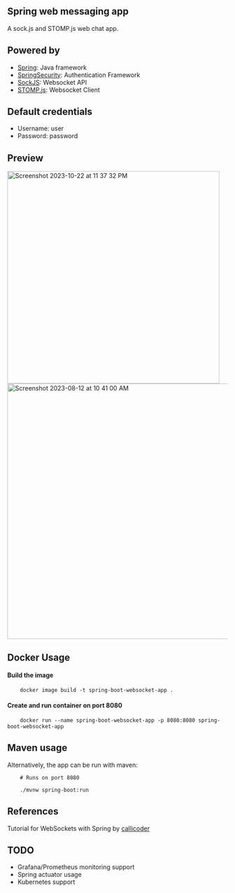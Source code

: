 
## Spring web messaging app

A sock.js and STOMP.js web chat app.
## Powered by

- [Spring](https://spring.io): Java framework
- [SpringSecurity](https://spring.io/projects/spring-security): Authentication Framework
- [SockJS](https://github.com/sockjs/sockjs-client): Websocket API
- [STOMP.js](https://github.com/stomp-js/stompjs): Websocket Client

## Default credentials
- Username: user
- Password: password

## Preview
<img width="485" alt="Screenshot 2023-10-22 at 11 37 32 PM" src="https://github.com/Taha-Chaudhry/spring-web-messaging-app/assets/46199675/35047305-6363-492c-b5ad-43c60ca07cc3">

<img width="583" alt="Screenshot 2023-08-12 at 10 41 00 AM" src="https://github.com/Taha-Chaudhry/spring-web-messaging-app/assets/46199675/ae8854fa-574d-497c-bb80-e3c823a3821b">



## Docker Usage

#### Build the image

```
    docker image build -t spring-boot-websocket-app .
```

#### Create and run container on port 8080

```
    docker run --name spring-boot-websocket-app -p 8080:8080 spring-boot-websocket-app
```


## Maven usage
Alternatively, the app can be run with maven:
```
    # Runs on port 8080

    ./mvnw spring-boot:run
```

## References

Tutorial for WebSockets with Spring by [callicoder](https://www.callicoder.com/spring-boot-websocket-chat-example/)

## TODO
- Grafana/Prometheus monitoring support
- Spring actuator usage
- Kubernetes support
